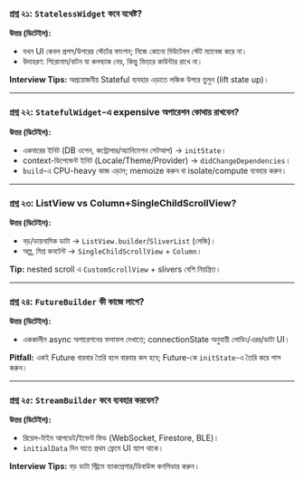 ### প্রশ্ন ২১: `StatelessWidget` কবে যথেষ্ট?

**উত্তর (ডিটেইল):**

- যখন UI কেবল প্রপস/উপরের স্টেটের ফাংশন; নিজে কোনো মিউটেবল স্টেট ম্যানেজ করে না।
- উদাহরণ: শিরোনাম/বাটন যা কলব্যাক নেয়, কিন্তু ভিতরে কাউন্টার রাখে না।

**Interview Tips:** অপ্রয়োজনীয় Stateful ব্যবহার এড়াতে লজিক উপরে তুলুন (lift state up)।

---

### প্রশ্ন ২২: `StatefulWidget`-এ expensive অপারেশন কোথায় রাখবেন?

**উত্তর (ডিটেইল):**

- একবারের ইনিট (DB ওপেন, কন্ট্রোলার/অ্যানিমেশন সেটআপ) → `initState`।
- context-ডিপেন্ডেন্ট ইনিট (Locale/Theme/Provider) → `didChangeDependencies`।
- `build`-এ CPU-heavy কাজ এড়ান; memoize করুন বা isolate/compute ব্যবহার করুন।

---

### প্রশ্ন ২৩: ListView vs Column+SingleChildScrollView?

**উত্তর (ডিটেইল):**

- বড়/ডায়নামিক ডাটা → `ListView.builder`/`SliverList` (লেজি)।
- অল্প, মিশ্র কনটেন্ট → `SingleChildScrollView` + `Column`।

**Tip:** nested scroll এ `CustomScrollView` + slivers বেশি নিয়ন্ত্রিত।

---

### প্রশ্ন ২৪: `FutureBuilder` কী কাজে লাগে?

**উত্তর (ডিটেইল):**

- এককালীন async অপারেশনের ফলাফল দেখাতে; connectionState অনুযায়ী লোডিং/এরর/ডাটা UI।

**Pitfall:** একই Future বারবার তৈরি হলে বারবার কল হবে; Future-কে `initState`-এ তৈরি করে পাস করুন।

---

### প্রশ্ন ২৫: `StreamBuilder` কবে ব্যবহার করবেন?

**উত্তর (ডিটেইল):**

- রিয়েল-টাইম আপডেট/ইভেন্ট ফিড (WebSocket, Firestore, BLE)।
- `initialData` দিন যাতে প্রথম ফ্রেমে UI স্ন্যাপ থাকে।

**Interview Tips:** বড় ডাটা স্ট্রিমে ব্যাকপ্রেশার/ডিবাউন্স কনসিডার করুন।


